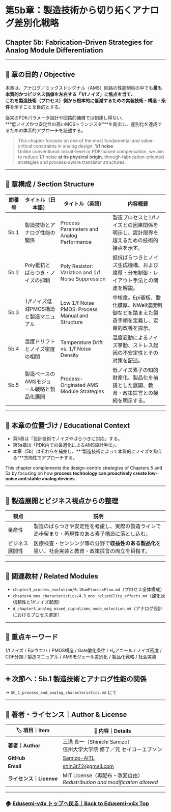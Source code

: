 # 第5b章：製造技術から切り拓くアナログ差別化戦略  
## Chapter 5b: Fabrication-Driven Strategies for Analog Module Differentiation

---

## 📘 章の目的 / Objective

本章は、アナログ／ミックスドシグナル（AMS）回路の性能制約の中でも**最も本質的かつビジネス価値を左右する「1/fノイズ」**に焦点を当て、  
これを**製造技術（プロセス）側から根本的に低減するための実装技術・構造・条件**を示すことを目的とする。

従来のPDKパラメータ設計や回路的補償では到達し得ない、  
**“低ノイズかつ安定性の高いMOSトランジスタ”**を創出し、差別化を達成するための体系的アプローチを記述する。

> This chapter focuses on one of the most fundamental and value-critical constraints in analog design: **1/f noise**.  
> Unlike conventional circuit-level or PDK-based compensation, we aim to reduce 1/f noise **at its physical origin**, through fabrication-oriented strategies and process-aware transistor structures.

---

## 📂 章構成 / Section Structure

| 節番号 | タイトル（日本語） | タイトル（英語） | 内容概要 |
|--------|-------------------|-------------------|----------|
| 5b.1 | 製造技術とアナログ性能の関係 | Process Parameters and Analog Performance | 製造プロセスと1/fノイズとの因果関係を明示し、設計限界を超えるための技術的接点を示す。 |
| 5b.2 | Poly抵抗とばらつき・ノイズの抑制 | Poly Resistor: Variation and 1/f Noise Suppression | 抵抗ばらつきとノイズ生成機構、および膜厚・分布制御・レイアウト手法との関連を解説。 |
| 5b.3 | 1/fノイズ低減PMOS構造と製造マニュアル | Low 1/f Noise PMOS: Process Manual and Structure | 中核章。Epi基板、酸化膜厚、NWell濃度制御などを踏まえた製造手順を定義し、定量的改善を提示。 |
| 5b.4 | 温度ドリフトとノイズ密度の相関 | Temperature Drift vs. 1/f Noise Density | 温度変動によるノイズ挙動、ストレス起因の不安定性とその対策を記述。 |
| 5b.5 | 製造ベースのAMSモジュール戦略と製品化展開 | Process-Originated AMS Module Strategies | 低ノイズ素子の知的財産化、製品化を前提とした展開、教育・政策提言との接続を明示する。 |

---

## 🎯 本章の位置づけ / Educational Context

- 第5章は「設計技術でノイズやばらつきに対応」する。
- 第5a章は「PDK内での最適化によるAMS設計手法」。
- 本章（5b）はそれらを補完し、**“製造技術によって本質的にノイズを抑える”**方向性でアプローチする。

This chapter complements the design-centric strategies of Chapters 5 and 5a by focusing on how **process technology can proactively create low-noise and stable analog devices**.

---

## 🔁 製造展開とビジネス視点からの整理

| 観点 | 説明 |
|------|------|
| 量産性 | 製造のばらつきや安定性を考慮し、実際の製造ラインで高歩留まり・再現性のある素子構造に落とし込む。 |
| ビジネス展開性 | 医療検査・センシング等の分野で**収益性のある製品化**を狙い、社会実装と教育・政策提言の両立を目指す。 |

---

## 🔗 関連教材 / Related Modules

- `chapter3_process_evolution/0.18umProcessFlow.md`（プロセス全体構成）
- `chapter4_mos_characteristics/4.3_mos_reliability_effects.md`（酸化膜信頼性と1/fノイズ起因）
- `d_chapter5_analog_mixed_signal/ams_node_selection.md`（アナログ設計におけるプロセス選定）

---

## 📌 重点キーワード

1/fノイズ / Epiウエハ / PMOS構造 / Gate酸化条件 / H₂アニール / ノイズ密度 / CDF分類 / 製造マニュアル / AMSモジュール差別化 / 製品化戦略 / 社会実装

---

## ➕ 次節へ：5b.1 製造技術とアナログ性能の関係  
→ `5b_1_process_and_analog_characteristics.md` にて

---

## 👤 著者・ライセンス｜Author & License

| 🏷️ 項目｜Item | 📝 内容｜Details |
|----------------|----------------------------------------------|
| **著者｜Author** | 三溝 真一（Shinichi Samizo）<br>信州大学大学院 修了／元 セイコーエプソン |
| **GitHub** | [Samizo-AITL](https://github.com/Samizo-AITL) |
| **Email** | [shin3t72@gmail.com](mailto:shin3t72@gmail.com) |
| **ライセンス｜License** | MIT License（再配布・改変自由）<br>*Redistribution and modification allowed* |

---

### 🏠 [Edusemi-v4x トップへ戻る｜Back to Edusemi-v4x Top](../README.md)

